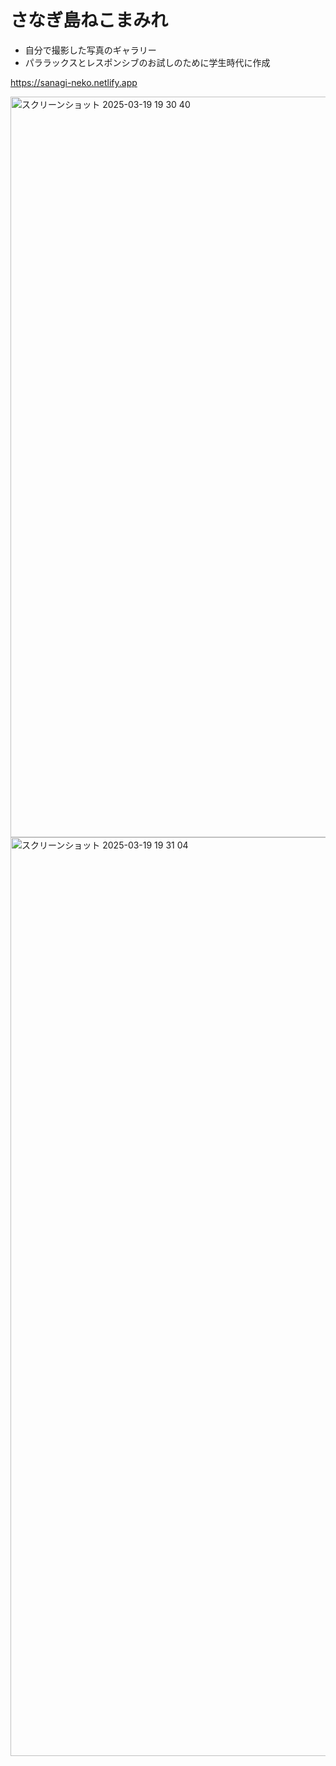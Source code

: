 # さなぎ島ねこまみれ
- 自分で撮影した写真のギャラリー
- パララックスとレスポンシブのお試しのために学生時代に作成

https://sanagi-neko.netlify.app

<img width="1185" alt="スクリーンショット 2025-03-19 19 30 40" src="https://github.com/user-attachments/assets/e7bc4502-2996-4fe0-b7f9-3a91c71cb554" />
<img width="1470" alt="スクリーンショット 2025-03-19 19 31 04" src="https://github.com/user-attachments/assets/8a83e75b-2a36-48c8-be79-c4de85b1a06e" />
